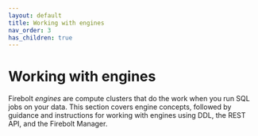 ```yaml
---
layout: default
title: Working with engines
nav_order: 3
has_children: true
---
```


# Working with engines

Firebolt _engines_ are compute clusters that do the work when you run SQL jobs on your data. This section covers engine concepts, followed by guidance and instructions for working with engines using DDL, the REST API, and the Firebolt Manager.
